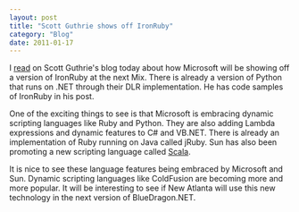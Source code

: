 ```yaml
---
layout: post
title: "Scott Guthrie shows off IronRuby"
category: "Blog"
date: 2011-01-17
---
```



I [read](http://weblogs.asp.net/scottgu/archive/2007/07/23/first-look-at-ironruby.aspx) on Scott Guthrie's blog today about how Microsoft will be showing off a version of IronRuby at the next Mix. There is already a version of Python that runs on .NET through their DLR implementation. He has code samples of IronRuby in his post.

One of the exciting things to see is that Microsoft is embracing dynamic scripting languages like Ruby and Python. They are also adding Lambda expressions and dynamic features to C# and VB.NET. There is already an implementation of Ruby running on Java called jRuby. Sun has also been promoting a new scripting language called [Scala](http://www.scala-lang.org/docu/started.html). 

It is nice to see these language features being embraced by Microsoft and Sun. Dynamic scripting languages like ColdFusion are becoming more and more popular. It will be interesting to see if New Atlanta will use this new technology in the next version of BlueDragon.NET.